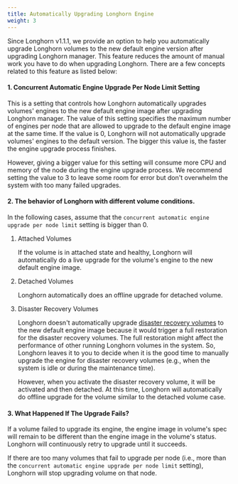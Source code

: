 ```yaml
---
title: Automatically Upgrading Longhorn Engine
weight: 3
---
```


Since Longhorn v1.1.1, we provide an option to help you automatically upgrade Longhorn volumes to the new default engine version after upgrading Longhorn manager.
This feature reduces the amount of manual work you have to do when upgrading Longhorn.
There are a few concepts related to this feature as listed below:

#### 1. Concurrent Automatic Engine Upgrade Per Node Limit Setting

This is a setting that controls how Longhorn automatically upgrades volumes' engines to the new default engine image after upgrading Longhorn manager.
The value of this setting specifies the maximum number of engines per node that are allowed to upgrade to the default engine image at the same time.
If the value is 0, Longhorn will not automatically upgrade volumes' engines to the default version.
The bigger this value is, the faster the engine upgrade process finishes.

However, giving a bigger value for this setting will consume more CPU and memory of the node during the engine upgrade process.
We recommend setting the value to 3 to leave some room for error but don't overwhelm the system with too many failed upgrades.

#### 2. The behavior of Longhorn with different volume conditions.
In the following cases, assume that the `concurrent automatic engine upgrade per node limit` setting is bigger than 0.

1. Attached Volumes

   If the volume is in attached state and healthy, Longhorn will automatically do a live upgrade for the volume's engine to the new default engine image.

1. Detached Volumes

   Longhorn automatically does an offline upgrade for detached volume.

1. Disaster Recovery Volumes

   Longhorn doesn't automatically upgrade [disaster recovery volumes](../../../snapshots-and-backups/setup-disaster-recovery-volumes/) to the new default engine image because it would trigger a full restoration for the disaster recovery volumes.
The full restoration might affect the performance of other running Longhorn volumes in the system.
So, Longhorn leaves it to you to decide when it is the good time to manually upgrade the engine for disaster recovery volumes (e.g., when the system is idle or during the maintenance time).

   However, when you activate the disaster recovery volume, it will be activated and then detached.
At this time, Longhorn will automatically do offline upgrade for the volume similar to the detached volume case.

#### 3. What Happened If The Upgrade Fails?
If a volume failed to upgrade its engine, the engine image in volume's spec will remain to be different than the engine image in the volume's status.
Longhorn will continuously retry to upgrade until it succeeds.

If there are too many volumes that fail to upgrade per node (i.e., more than the `concurrent automatic engine upgrade per node limit` setting),
Longhorn will stop upgrading volume on that node.
